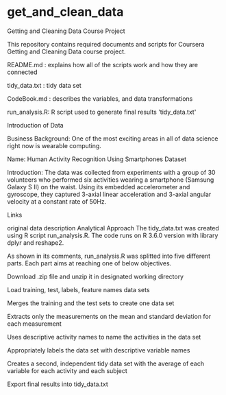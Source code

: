 # get_and_clean_data
Getting and Cleaning Data Course Project

This repository contains required documents and scripts for Coursera Getting and Cleaning Data course project.

README.md : explains how all of the scripts work and how they are connected

tidy_data.txt : tidy data set

CodeBook.md : describes the variables, and data transformations

run_analysis.R: R script used to generate final results 'tidy_data.txt'

Introduction of Data

Business Background: One of the most exciting areas in all of data science right now is wearable computing.

Name: Human Activity Recognition Using Smartphones Dataset

Introduction: The data was collected from experiments with a group of 30 volunteers who performed six activities wearing a smartphone (Samsung Galaxy S II) on the waist. Using its embedded accelerometer and gyroscope, they captured 3-axial linear acceleration and 3-axial angular velocity at a constant rate of 50Hz.

Links

original data
description
Analytical Approach
The tidy_data.txt was created using R script run_analysis.R. The code runs on R 3.6.0 version with library dplyr and reshape2.

As shown in its comments, run_analysis.R was splitted into five different parts. Each part aims at reaching one of below objectives.

Download .zip file and unzip it in designated working directory

Load training, test, labels, feature names data sets

Merges the training and the test sets to create one data set

Extracts only the measurements on the mean and standard deviation for each measurement

Uses descriptive activity names to name the activities in the data set

Appropriately labels the data set with descriptive variable names

Creates a second, independent tidy data set with the average of each variable for each activity and each subject

Export final results into tidy_data.txt
